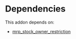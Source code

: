 # Dependencies

This addon depends on:

- [mrp_stock_owner_restriction](../../odoo-bringout-oca-manufacture-mrp_stock_owner_restriction)
